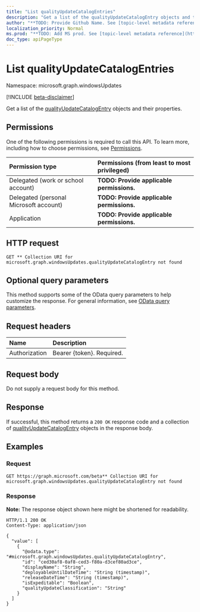 ```yaml
---
title: "List qualityUpdateCatalogEntries"
description: "Get a list of the qualityUpdateCatalogEntry objects and their properties."
author: "**TODO: Provide Github Name. See [topic-level metadata reference](https://msgo.azurewebsites.net/add/document/guidelines/metadata.html#topic-level-metadata)**"
localization_priority: Normal
ms.prod: "**TODO: Add MS prod. See [topic-level metadata reference](https://msgo.azurewebsites.net/add/document/guidelines/metadata.html#topic-level-metadata)**"
doc_type: apiPageType
---
```


# List qualityUpdateCatalogEntries
Namespace: microsoft.graph.windowsUpdates

[!INCLUDE [beta-disclaimer](../../includes/beta-disclaimer.md)]

Get a list of the [qualityUpdateCatalogEntry](../resources/windowsupdates-qualityupdatecatalogentry.md) objects and their properties.

## Permissions
One of the following permissions is required to call this API. To learn more, including how to choose permissions, see [Permissions](/graph/permissions-reference).

|Permission type|Permissions (from least to most privileged)|
|:---|:---|
|Delegated (work or school account)|**TODO: Provide applicable permissions.**|
|Delegated (personal Microsoft account)|**TODO: Provide applicable permissions.**|
|Application|**TODO: Provide applicable permissions.**|

## HTTP request

<!-- {
  "blockType": "ignored"
}
-->
``` http
GET ** Collection URI for microsoft.graph.windowsUpdates.qualityUpdateCatalogEntry not found
```

## Optional query parameters
This method supports some of the OData query parameters to help customize the response. For general information, see [OData query parameters](/graph/query-parameters).

## Request headers
|Name|Description|
|:---|:---|
|Authorization|Bearer {token}. Required.|

## Request body
Do not supply a request body for this method.

## Response

If successful, this method returns a `200 OK` response code and a collection of [qualityUpdateCatalogEntry](../resources/qualityupdatecatalogentry.md) objects in the response body.

## Examples

### Request
<!-- {
  "blockType": "request",
  "name": "list_qualityupdatecatalogentry"
}
-->
``` http
GET https://graph.microsoft.com/beta** Collection URI for microsoft.graph.windowsUpdates.qualityUpdateCatalogEntry not found
```


### Response
**Note:** The response object shown here might be shortened for readability.
<!-- {
  "blockType": "response",
  "truncated": true,
  "@odata.type": "Collection(microsoft.graph.windowsUpdates.qualityUpdateCatalogEntry)"
}
-->
``` http
HTTP/1.1 200 OK
Content-Type: application/json

{
  "value": [
    {
      "@odata.type": "#microsoft.graph.windowsUpdates.qualityUpdateCatalogEntry",
      "id": "ced30af8-0af8-ced3-f80a-d3cef80ad3ce",
      "displayName": "String",
      "deployableUntilDateTime": "String (timestamp)",
      "releaseDateTime": "String (timestamp)",
      "isExpeditable": "Boolean",
      "qualityUpdateClassification": "String"
    }
  ]
}
```

